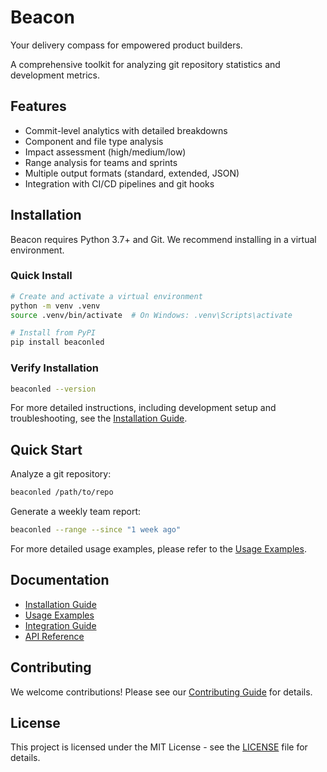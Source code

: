 # Beacon

Your delivery compass for empowered product builders.

A comprehensive toolkit for analyzing git repository statistics and development metrics.

## Features

- Commit-level analytics with detailed breakdowns
- Component and file type analysis
- Impact assessment (high/medium/low)
- Range analysis for teams and sprints
- Multiple output formats (standard, extended, JSON)
- Integration with CI/CD pipelines and git hooks

## Installation

Beacon requires Python 3.7+ and Git. We recommend installing in a virtual environment.

### Quick Install

```bash
# Create and activate a virtual environment
python -m venv .venv
source .venv/bin/activate  # On Windows: .venv\Scripts\activate

# Install from PyPI
pip install beaconled
```

### Verify Installation

```bash
beaconled --version
```

For more detailed instructions, including development setup and troubleshooting, see the [Installation Guide](docs/installation.md).

## Quick Start

Analyze a git repository:

```bash
beaconled /path/to/repo
```

Generate a weekly team report:
```bash
beaconled --range --since "1 week ago"
```

For more detailed usage examples, please refer to the [Usage Examples](docs/usage.md).
## Documentation

- [Installation Guide](https://github.com/shrwnsan/beacon-delivery-compass/blob/main/docs/installation.md)
- [Usage Examples](https://github.com/shrwnsan/beacon-delivery-compass/blob/main/docs/usage.md)
- [Integration Guide](https://github.com/shrwnsan/beacon-delivery-compass/blob/main/docs/integrations.md)
- [API Reference](https://github.com/shrwnsan/beacon-delivery-compass/blob/main/docs/api-reference.md)

## Contributing

We welcome contributions! Please see our [Contributing Guide](CONTRIBUTING.md) for details.

## License

This project is licensed under the MIT License - see the [LICENSE](LICENSE) file for details.
